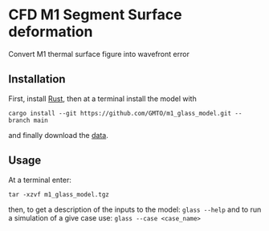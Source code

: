 # CFD M1 Segment Surface deformation

Convert M1 thermal surface figure into wavefront error

## Installation

First, install [Rust](https://www.rust-lang.org/tools/install), then at a terminal install the model with

`cargo install --git https://github.com/GMTO/m1_glass_model.git --branch main` 

and finally download the [data](https://s3-us-west-2.amazonaws.com/gmto.modeling/m1_glass_model.tgz).

## Usage

At a terminal enter: 

`tar -xzvf m1_glass_model.tgz`

then, to get a description of the inputs to the model: `glass --help` and to run a simulation of a give case use: `glass --case <case_name>`
